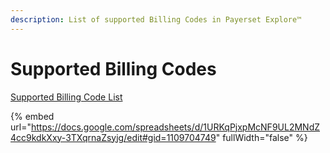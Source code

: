 ```yaml
---
description: List of supported Billing Codes in Payerset Explore™
---
```


# Supported Billing Codes

[Supported Billing Code List](https://docs.google.com/spreadsheets/d/12SuWMuwgw83baDiYdFfoMZzZ\_Jv9vLta1nQ77sJDrD0/edit#gid=1109704749)

{% embed url="https://docs.google.com/spreadsheets/d/1URKqPjxpMcNF9UL2MNdZ4cc9kdkXxy-3TXqrnaZsyjg/edit#gid=1109704749" fullWidth="false" %}
